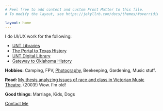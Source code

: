 ```yaml
---
# Feel free to add content and custom Front Matter to this file.
# To modify the layout, see https://jekyllrb.com/docs/themes/#overriding-theme-defaults

layout: home
---
```


I do UI/UX work for the following:

- [UNT Libraries][]
- [The Portal to Texas History][]
- [UNT Digital Library][]
- [Gateway to Oklahoma History][]

**Hobbies:** Camping, FPV, [Photography][], Beekeeping, Gardening, Music stuff.

**Read:** [My thesis analyzing issues of race and class in Victorian Music Theatre][thesis]. (2003!) Wow. I'm old!

**Good things:** Marriage, Kids, Dogs

[Contact Me][]

[UNT Libraries]: https://library.unt.edu
[The Portal to Texas History]: https://texashistory.unt.edu/
[UNT Digital Library]: https://digital.library.unt.edu/
[Gateway to Oklahoma History]: https://gateway.okhistory.org/
[Photography]: https://texashistory.unt.edu/search/?q3=%22Hicks%2C+William%22&t3=untl_agent&src=ark&searchType=advanced&fq=dc_type%3Aimage_photo&sort=date_d
[thesis]: https://digital.library.unt.edu/ark:/67531/metadc4321/
[Contact Me]: https://library.unt.edu/people/william-hicks/